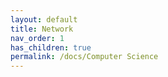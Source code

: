 ```yaml
---
layout: default
title: Network
nav_order: 1
has_children: true
permalink: /docs/Computer Science
---
```

